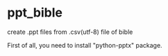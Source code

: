 # ppt_bible
create .ppt files from .csv(utf-8) file of bible

First of all, you need to install "python-pptx" package.
